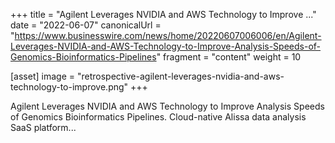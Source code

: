+++
title = "Agilent Leverages NVIDIA and AWS Technology to Improve ..."
date = "2022-06-07"
canonicalUrl = "https://www.businesswire.com/news/home/20220607006006/en/Agilent-Leverages-NVIDIA-and-AWS-Technology-to-Improve-Analysis-Speeds-of-Genomics-Bioinformatics-Pipelines"
fragment = "content"
weight = 10

[asset]
    image = "retrospective-agilent-leverages-nvidia-and-aws-technology-to-improve.png"
+++

Agilent Leverages NVIDIA and AWS Technology to Improve Analysis Speeds of 
Genomics Bioinformatics Pipelines. Cloud-native Alissa data analysis SaaS 
platform...
